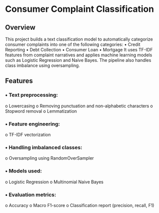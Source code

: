 # Consumer Complaint Classification
## Overview
This project builds a text classification model to automatically categorize consumer complaints into one of the following categories:
•	Credit Reporting
•	Debt Collection
•	Consumer Loan
•	Mortgage
It uses TF-IDF features from complaint narratives and applies machine learning models such as Logistic Regression and Naive Bayes. The pipeline also handles class imbalance using oversampling.

## Features
### •	Text preprocessing:
o	Lowercasing
o	Removing punctuation and non-alphabetic characters
o	Stopword removal
o	Lemmatization
### •	Feature engineering:
o	TF-IDF vectorization
### •	Handling imbalanced classes:
o	Oversampling using RandomOverSampler
### •	Models used:
o	Logistic Regression 
o	Multinomial Naive Bayes
### •	Evaluation metrics:
o	Accuracy
o	Macro F1-score
o	Classification report (precision, recall, F1)

